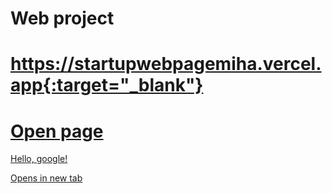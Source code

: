 # Web project

# https://startupwebpagemiha.vercel.app{:target="_blank"}

# <a href="https://startupwebpagemiha.vercel.app" target="_blank">Open page</a>

<a href="http://google.com/" target="_blank">Hello, google!</a>

 <a href="placeholder.com" target="_blank">Opens in new tab</a>
